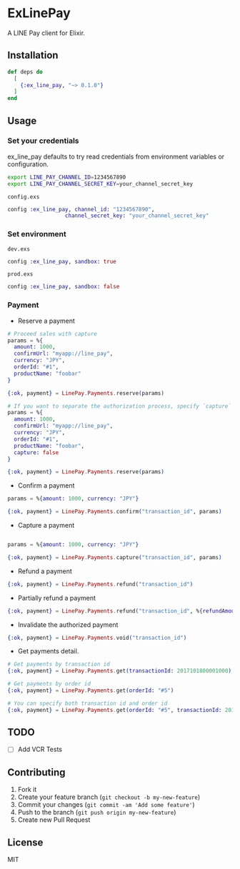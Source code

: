 # ExLinePay

A LINE Pay client for Elixir.

## Installation

```elixir
def deps do
  [
    {:ex_line_pay, "~> 0.1.0"}
  ]
end
```

## Usage

### Set your credentials

ex_line_pay defaults to try read credentials from environment variables or configuration.

```bash
export LINE_PAY_CHANNEL_ID=1234567890
export LINE_PAY_CHANNEL_SECRET_KEY=your_channel_secret_key
```

`config.exs`

```elixir
config :ex_line_pay, channel_id: "1234567890",
                  channel_secret_key: "your_channel_secret_key"
```

### Set environment

`dev.exs`

```elixir
config :ex_line_pay, sandbox: true
```

`prod.exs`

```elixir
config :ex_line_pay, sandbox: false
```

### Payment

- Reserve a payment

```elixir
# Proceed sales with capture
params = %{
  amount: 1000,
  confirmUrl: "myapp://line_pay",
  currency: "JPY",
  orderId: "#1",
  productName: "foobar"
}

{:ok, payment} = LinePay.Payments.reserve(params)

# If you want to separate the authorization process, specify `capture` to `false`.
params = %{
  amount: 1000,
  confirmUrl: "myapp://line_pay",
  currency: "JPY",
  orderId: "#1",
  productName: "foobar",
  capture: false
}

{:ok, payment} = LinePay.Payments.reserve(params)
```

- Confirm a payment

```elixir
params = %{amount: 1000, currency: "JPY"}

{:ok, payment} = LinePay.Payments.confirm("transaction_id", params)
```

- Capture a payment

```elixir

params = %{amount: 1000, currency: "JPY"}

{:ok, payment} = LinePay.Payments.capture("transaction_id", params)
```

- Refund a payment

```elixir
{:ok, payment} = LinePay.Payments.refund("transaction_id")
```

- Partially refund a payment

```elixir
{:ok, payment} = LinePay.Payments.refund("transaction_id", %{refundAmount: 500})
```

- Invalidate the authorized payment

```elixir
{:ok, payment} = LinePay.Payments.void("transaction_id")
```

- Get payments detail.

```elixir
# Get payments by transaction id
{:ok, payment} = LinePay.Payments.get(transactionId: 2017101800001000)

# Get payments by order id
{:ok, payment} = LinePay.Payments.get(orderId: "#5")

# You can specify both transaction id and order id
{:ok, payment} = LinePay.Payments.get(orderId: "#5", transactionId: 2017101800001000)
```

## TODO

- [ ] Add VCR Tests

## Contributing

1. Fork it
2. Create your feature branch (`git checkout -b my-new-feature`)
3. Commit your changes (`git commit -am 'Add some feature'`)
4. Push to the branch (`git push origin my-new-feature`)
5. Create new Pull Request

## License

MIT
